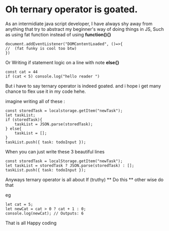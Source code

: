 # Oh ternary operator is goated.

As an intermidiate java script developer, I have always shy away from anything that try to abstract my beginner's way of doing things in JS, Such as using fat function instead of using **function(){}**

```JS
document.addEventListener("DOMContentLoaded", ()=>{
//  (fat funky is cool too btw)
})
```

Or Writing if statement logic on a line with note **else{}**

```JS
const cat = 44
if (cat < 5) console.log("hello reader ")
```

But i have to say ternary operator is indeed goated. and i hope i get many chance to flex use it in my code hehe.

imagine writing all of these :

```JS
const storedTask = localstorage.getItem("newTask");
let taskList;
if (storedTask){
    taskList = JSON.parse(storedTask);
} else{
    taskList = [];
}
taskList.push({ task: todoInput });

```

When you can just write these 3 beautiful lines

```JS
const storedTask = localStorage.getItem("newTask");
let taskList = storedTask ? JSON.parse(storedTask) : [];
taskList.push({ task: todoInput });

```

Anyways ternary operator is all about
If (truthy) ** Do this ** other wise do that

eg

```JS
let cat = 5;
let newCat = cat > 0 ? cat + 1 : 0;
console.log(newCat); // Outputs: 6
```

That is all Happy coding
